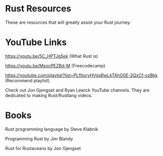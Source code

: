 # Rust Resources
These are resources that will greatly assist your Rust journey.
# YouTube Links
https://youtu.be/5C_HPTJg5ek (What Rust is)

https://youtu.be/MsocPEZBd-M (Freecodecamp)

https://youtube.com/playlist?list=PLfllocyHVgsRwLkTAhG0E-2QxCf-ozBkk (Recommend playlist)

Check out Jon Gjengset and Ryan Lewick YouTube channels.
They are dedicated to making Rust/Rustlang videos.
# Books
Rust programming language by Steve Klabnik

Programming Rust by Jim Blandy

Rust for Rustaceans by Jon Gjengset


